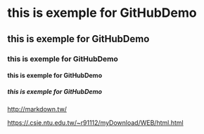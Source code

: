 # this is exemple for GitHubDemo
## this is exemple for GitHubDemo
### this is exemple for GitHubDemo
#### this is exemple for GitHubDemo
##### this is exemple for GitHubDemo
<http://markdown.tw/>

<https://.csie.ntu.edu.tw/~r91112/myDownload/WEB/html.html>
